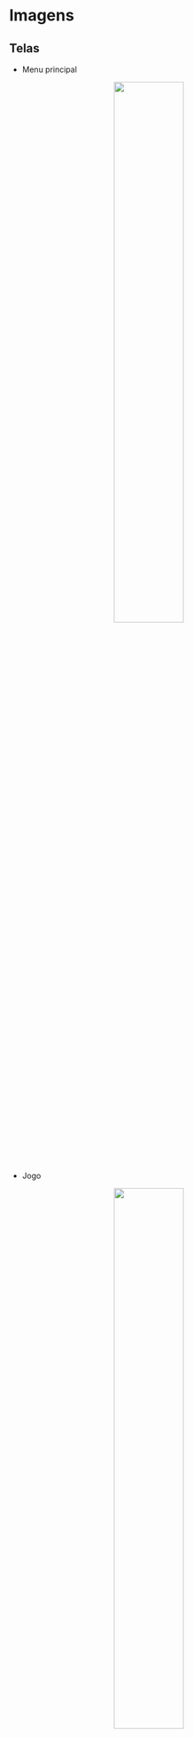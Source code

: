 # Imagens

## Telas

- Menu principal

<p align="center"><img src="./../assets/images/docs/time_runner.png?raw=true" width="50%" height="50%" alt=""/></p>

- Jogo

<p align="center"><img src="./../assets/images/docs/time_runner_game.png?raw=true" width="50%" height="50%" alt=""/></p>

- Sobre

<p align="center"><img src="./../assets/images/docs/time_runner_about.png?raw=true" width="50%" height="50%" alt=""/></p>

- Configurações

<p align="center"><img src="./../assets/images/docs/time_runner_settings.png?raw=true" width="50%" height="50%" alt=""/></p>

- Fim de Jogo

<p align="center"><img src="./../assets/images/docs/time_runner_game_over.png?raw=true" width="50%" height="50%" alt=""/></p>

## Banner

<p align="center"><img src="./../assets/images/docs/banner/Banner - Time Runner.png?raw=true" width="75%" height="75%" alt=""/></p>